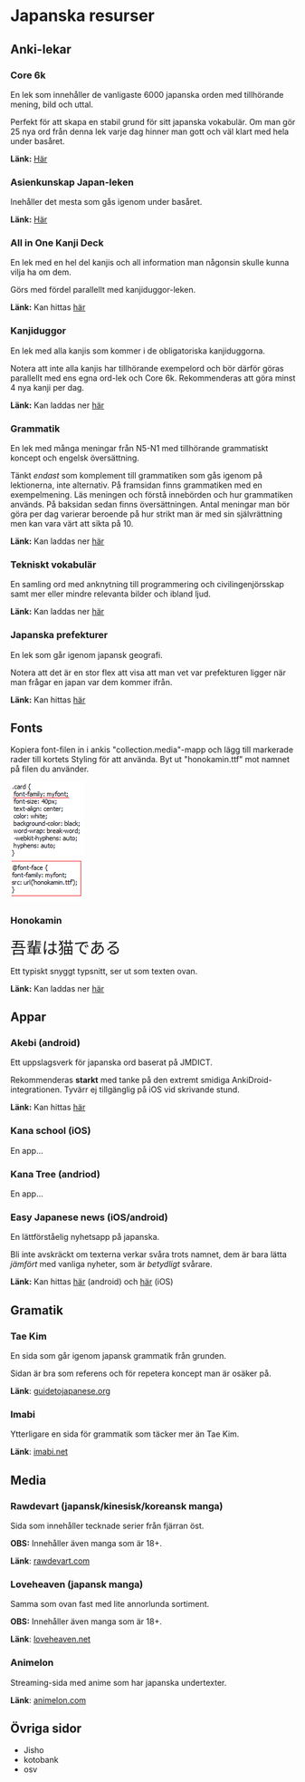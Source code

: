 # Japanska resurser

## Anki-lekar 

### Core 6k

En lek som innehåller de vanligaste 6000 japanska orden med tillhörande mening, bild och uttal. 

Perfekt för att skapa en stabil grund för sitt japanska vokabulär. Om man gör 25 nya ord från denna lek varje dag hinner man gott och väl klart med hela under basåret.

**Länk:** [Här](https://eastasian.studorg.liu.se/wp-content/uploads/2020/08/Core_2k_6k_Basien_ver3.apkg)

### Asienkunskap Japan-leken

Inehåller det mesta som gås igenom under basåret.

**Länk:** [Här](https://eastasian.studorg.liu.se/wp-content/uploads/2020/08/Asienkunskap_Japan_v4.apkg)

### All in One Kanji Deck

En lek med en hel del kanjis och all information man någonsin skulle kunna vilja ha om dem. 

Görs med fördel parallellt med kanjiduggor-leken.

**Länk:** Kan hittas [här](https://eastasian.studorg.liu.se/wp-content/uploads/2020/08/All_in_One_Kanji_Deck_v1.apkg) 

### Kanjiduggor

En lek med alla kanjis som kommer i de obligatoriska kanjiduggorna. 

Notera att inte alla kanjis har tillhörande exempelord och bör därför göras parallellt med ens egna ord-lek och Core 6k. Rekommenderas att göra minst 4 nya kanji per dag.

**Länk:** Kan laddas ner [här](https://eastasian.studorg.liu.se/wp-content/uploads/2020/08/Kanjidugga.apkg)

### Grammatik

En lek med många meningar från N5-N1 med tillhörande grammatiskt koncept och engelsk översättning.

Tänkt *endast* som komplement till grammatiken som gås igenom på lektionerna, inte alternativ. På framsidan finns grammatiken med en exempelmening. Läs meningen och förstå innebörden och hur grammatiken används. På baksidan sedan finns översättningen. Antal meningar man bör göra per dag varierar beroende på hur strikt man är med sin självrättning men kan vara värt att sikta på 10.

**Länk:** Kan laddas ner [här](https://mega.nz/file/bFo3EQAD#uYLzn8YS9XAWEaHTkEZlyWHYORBIOEFkYcNqKruGyFg)

### Tekniskt vokabulär

En samling ord med anknytning till programmering och civilingenjörsskap samt mer eller mindre relevanta bilder och ibland ljud.

**Länk:** Kan laddas ner [här](https://mega.nz/file/SIwHgIrC#AI8UOM6Ras9a0TptWnvjEj6gUCrPVwRdt1wLVoy8BtY)

### Japanska prefekturer

En lek som går igenom japansk geografi.

Notera att det är en stor flex att visa att man vet var prefekturen ligger när man frågar en japan var dem kommer ifrån.

**Länk:** Kan hittas [här](https://ankiweb.net/shared/info/2639768625) 

## Fonts

Kopiera font-filen in i ankis "collection.media"-mapp och lägg till markerade rader till kortets Styling för att använda. Byt ut "honokamin.ttf" mot namnet på filen du använder.

![font-guide](images/font-screen.png)

### Honokamin

<span style="font-family:honoka; font-size:2em;">吾輩は猫である</span>

Ett typiskt snyggt typsnitt, ser ut som texten ovan. 


**Länk:** Kan laddas ner [här](https://mega.nz/file/PNwXlApJ#1bYbBQoq3hoX-PQ1JIQZXLpyD-QLhqmnlPCdPCRrg6Q)

## Appar

### Akebi (android)

Ett uppslagsverk för japanska ord baserat på JMDICT.

Rekommenderas **starkt** med tanke på den extremt smidiga AnkiDroid-integrationen. Tyvärr ej tillgänglig på iOS vid skrivande stund.

**Länk:** Kan hittas [här](https://play.google.com/store/apps/details?id=com.craxic.akebifree&hl=en_US)

### Kana school (iOS)

En app...

### Kana Tree (andriod)

En app...

### Easy Japanese news (iOS/android)

En lättförståelig nyhetsapp på japanska.

Bli inte avskräckt om texterna verkar svåra trots namnet, dem är bara lätta *jämfört* med vanliga nyheter, som är *betydligt* svårare.

**Länk:** Kan hittas [här](https://play.google.com/store/apps/details?id=com.aovill.language.e2l.ejn&hl=en_US) (android) och [här](https://apps.apple.com/us/app/easy-japanese-news-%E7%B0%A1%E5%8D%98%E3%81%AA%E6%97%A5%E6%9C%AC%E3%81%AE%E3%83%8B%E3%83%A5%E3%83%BC%E3%82%B9/id1107177166) (iOS)

## Gramatik

### Tae Kim

En sida som går igenom japansk grammatik från grunden.

Sidan är bra som referens och för repetera koncept man är osäker på.

**Länk**: [guidetojapanese.org](http://www.guidetojapanese.org/learn/)

### Imabi

Ytterligare en sida för grammatik som täcker mer än Tae Kim.

**Länk**: [imabi.net](https://www.imabi.net/tableofcontents.htm)

## Media

### Rawdevart (japansk/kinesisk/koreansk manga)

Sida som innehåller tecknade serier från fjärran öst.

**OBS:** Innehåller även manga som är 18+.

**Länk**: [rawdevart.com](https://rawdevart.com/)

### Loveheaven (japansk manga)

Samma som ovan fast med lite annorlunda sortiment.

**OBS:** Innehåller även manga som är 18+.

**Länk**: [loveheaven.net](https://loveheaven.net/)

### Animelon 

Streaming-sida med anime som har japanska undertexter.

**Länk**: [animelon.com](https://animelon.com)

## Övriga sidor

* Jisho
* kotobank
* osv